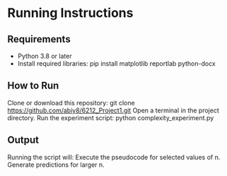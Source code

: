 # Running Instructions
## Requirements
- Python 3.8 or later
- Install required libraries:
pip install matplotlib reportlab python-docx
## How to Run
Clone or download this repository: 
git clone https://github.com/abiy8/6212_Project1.git
Open a terminal in the project directory.
Run the experiment script:
python complexity_experiment.py
## Output
Running the script will:
Execute the pseudocode for selected values of n.
Generate predictions for larger n.
